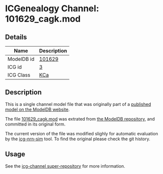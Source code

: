# ICGenealogy Channel: 101629\_cagk.mod

## Details

Name | Description
---- | -----------
ModelDB id | [101629](http://senselab.med.yale.edu/ModelDB/ShowModel.cshtml?model=101629)
ICG id | [3](http://icg.neurotheory.ox.ac.uk/channels/5/3)
ICG Class | [KCa](http://icg.neurotheory.ox.ac.uk/channels/5)

## Description

This is a single channel model file that was originally part of a [published model on the ModelDB website](http://senselab.med.yale.edu/mModelDB/ShowModel.cshtml?model=101629).


The file [101629\_cagk.mod](101629_cagk.mod) was extrated from [the ModelDB repository](http://senselab.med.yale.edu/ModelDB/ShowModel.cshtml?model=101629), and committed in its original form.

The current version of the file was modified slighly for automatic evaluation by the [icg-nrn-sim](https://github.com/icgenealogy/icg-nrn-sim) tool. To find the original please check the git history.


## Usage

See the [icg-channel super-repository](https://github.com/icgenealogy/icg-channels) for more information.